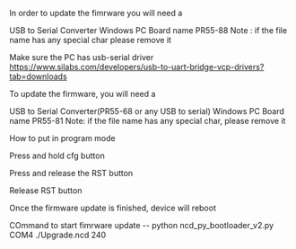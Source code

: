 In order to update the fimrware you will need a

USB to Serial Converter Windows PC Board name PR55-88 Note : if the file name has any special char please remove it

Make sure the PC has usb-serial driver https://www.silabs.com/developers/usb-to-uart-bridge-vcp-drivers?tab=downloads

To update the firmware, you will need a

USB to Serial Converter(PR55-68 or any USB to serial) Windows PC Board name PR55-81 Note: if the file name has any special char, please remove it

How to put in program mode

Press and hold cfg button

Press and release the RST button

Release RST button

Once the firmware update is finished, device will reboot

COmmand to start fimrware update -- python ncd_py_bootloader_v2.py COM4 ./Upgrade.ncd 240
